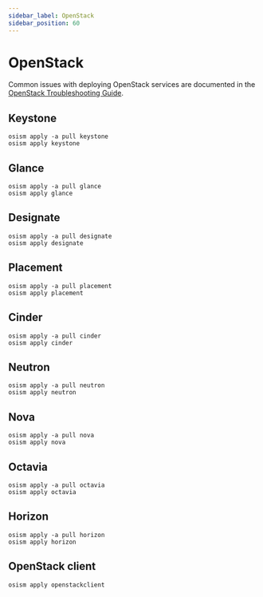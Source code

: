 ```yaml
---
sidebar_label: OpenStack
sidebar_position: 60
---
```


# OpenStack

Common issues with deploying OpenStack services are documented in the
[OpenStack Troubleshooting Guide](../troubleshooting-guide/openstack).

## Keystone

```
osism apply -a pull keystone
osism apply keystone
```

## Glance

```
osism apply -a pull glance
osism apply glance
```

## Designate

```
osism apply -a pull designate
osism apply designate
```

## Placement

```
osism apply -a pull placement
osism apply placement
```

## Cinder

```
osism apply -a pull cinder
osism apply cinder
```

## Neutron

```
osism apply -a pull neutron
osism apply neutron
```

## Nova

```
osism apply -a pull nova
osism apply nova
```

## Octavia

```
osism apply -a pull octavia
osism apply octavia
```

## Horizon

```
osism apply -a pull horizon
osism apply horizon
```

## OpenStack client

```
osism apply openstackclient
```
